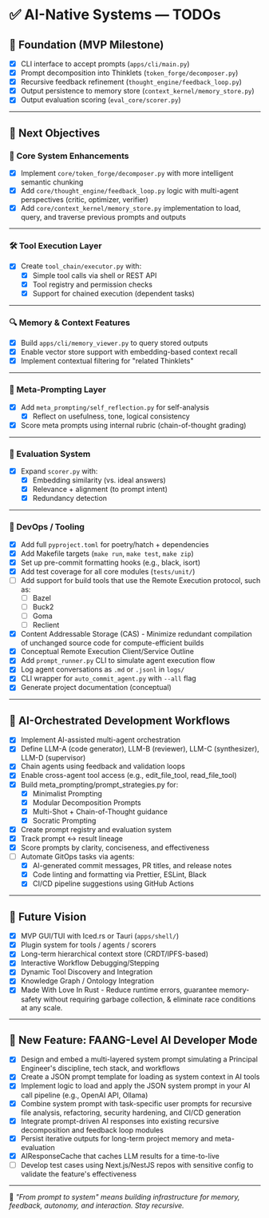 # ✅ AI-Native Systems — TODOs

## 🧱 Foundation (MVP Milestone)

- [x] CLI interface to accept prompts (`apps/cli/main.py`)
- [x] Prompt decomposition into Thinklets (`token_forge/decomposer.py`)
- [x] Recursive feedback refinement (`thought_engine/feedback_loop.py`)
- [x] Output persistence to memory store (`context_kernel/memory_store.py`)
- [x] Output evaluation scoring (`eval_core/scorer.py`)

---

## 🧠 Next Objectives

### 🔨 Core System Enhancements

- [x] Implement `core/token_forge/decomposer.py` with more intelligent semantic chunking
- [x] Add `core/thought_engine/feedback_loop.py` logic with multi-agent perspectives (critic, optimizer, verifier)
- [x] Add `core/context_kernel/memory_store.py` implementation to load, query, and traverse previous prompts and outputs

---

### 🛠 Tool Execution Layer

- [x] Create `tool_chain/executor.py` with:
  - [x] Simple tool calls via shell or REST API
  - [x] Tool registry and permission checks
  - [x] Support for chained execution (dependent tasks)

---

### 🔍 Memory & Context Features

- [x] Build `apps/cli/memory_viewer.py` to query stored outputs
- [x] Enable vector store support with embedding-based context recall
- [x] Implement contextual filtering for "related Thinklets"

---

### 🔁 Meta-Prompting Layer

- [x] Add `meta_prompting/self_reflection.py` for self-analysis
  - [x] Reflect on usefulness, tone, logical consistency
- [x] Score meta prompts using internal rubric (chain-of-thought grading)

---

### 🧪 Evaluation System

- [x] Expand `scorer.py` with:
  - [x] Embedding similarity (vs. ideal answers)
  - [x] Relevance + alignment (to prompt intent)
  - [x] Redundancy detection

---

### 🧰 DevOps / Tooling

- [x] Add full `pyproject.toml` for poetry/hatch + dependencies
- [x] Add Makefile targets (`make run`, `make test`, `make zip`)
- [x] Set up pre-commit formatting hooks (e.g., black, isort)
- [x] Add test coverage for all core modules (`tests/unit/`)
- [ ] Add support for build tools that use the Remote Execution protocol, such as:
  - [ ] Bazel
  - [ ] Buck2
  - [ ] Goma
  - [ ] Reclient
- [x] Content Addressable Storage (CAS) - Minimize redundant compilation of unchanged source code for compute-efficient builds
- [x] Conceptual Remote Execution Client/Service Outline
- [x] Add `prompt_runner.py` CLI to simulate agent execution flow
- [x] Log agent conversations as `.md` or `.jsonl` in `logs/`
- [x] CLI wrapper for `auto_commit_agent.py` with `--all` flag
- [x] Generate project documentation (conceptual)

---

## 🤖 AI-Orchestrated Development Workflows

- [x] Implement AI-assisted multi-agent orchestration
- [x] Define LLM-A (code generator), LLM-B (reviewer), LLM-C (synthesizer), LLM-D (supervisor)
- [x] Chain agents using feedback and validation loops
- [x] Enable cross-agent tool access (e.g., edit_file_tool, read_file_tool)
- [x] Build meta_prompting/prompt_strategies.py for:
  - [x] Minimalist Prompting
  - [x] Modular Decomposition Prompts
  - [x] Multi-Shot + Chain-of-Thought guidance
  - [x] Socratic Prompting
- [x] Create prompt registry and evaluation system
- [x] Track prompt ↔️ result lineage
- [x] Score prompts by clarity, conciseness, and effectiveness
- [ ] Automate GitOps tasks via agents:
  - [x] AI-generated commit messages, PR titles, and release notes
  - [x] Code linting and formatting via Prettier, ESLint, Black
  - [x] CI/CD pipeline suggestions using GitHub Actions

---

## 🧬 Future Vision

- [x] MVP GUI/TUI with Iced.rs or Tauri (`apps/shell/`)
- [x] Plugin system for tools / agents / scorers
- [x] Long-term hierarchical context store (CRDT/IPFS-based)
- [x] Interactive Workflow Debugging/Stepping
- [x] Dynamic Tool Discovery and Integration
- [x] Knowledge Graph / Ontology Integration
- [x] Made With Love In Rust - Reduce runtime errors, guarantee memory-safety without requiring garbage collection, & eliminate race conditions at any scale.

---

## 🚀 New Feature: FAANG-Level AI Developer Mode

- [x] Design and embed a multi-layered system prompt simulating a Principal Engineer's discipline, tech stack, and workflows
- [x] Create a JSON prompt template for loading as system context in AI tools
- [x] Implement logic to load and apply the JSON system prompt in your AI call pipeline (e.g., OpenAI API, Ollama)
- [x] Combine system prompt with task-specific user prompts for recursive file analysis, refactoring, security hardening, and CI/CD generation
- [x] Integrate prompt-driven AI responses into existing recursive decomposition and feedback loop modules
- [x] Persist iterative outputs for long-term project memory and meta-evaluation
- [x] AIResponseCache that caches LLM results for a time-to-live
- [ ] Develop test cases using Next.js/NestJS repos with sensitive config to validate the feature's effectiveness

---

🧠 _"From prompt to system" means building infrastructure for memory, feedback, autonomy, and interaction. Stay recursive._

